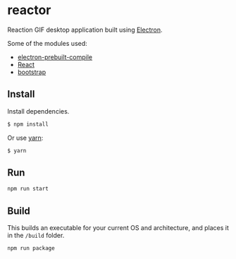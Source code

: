 # reactor

Reaction GIF desktop application built using [Electron](http://electron.atom.io/).

Some of the modules used:

* [electron-prebuilt-compile](https://github.com/paulcbetts/electron-prebuilt-compile)
* [React](https://facebook.github.io/react/)
* [bootstrap](http://getbootstrap.com/)

## Install

Install dependencies.

```bash
$ npm install
```

Or use [yarn](https://yarnpkg.com/):

```bash
$ yarn
```

## Run

```bash
npm run start
```

## Build

This builds an executable for your current OS and architecture, and places it in the `/build` folder.

```bash
npm run package
```

